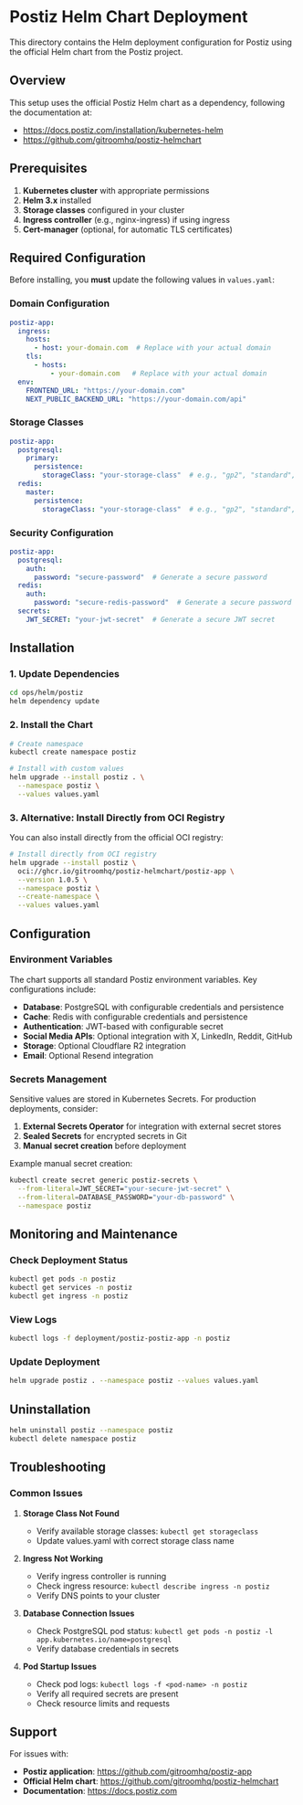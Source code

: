 # Postiz Helm Chart Deployment

This directory contains the Helm deployment configuration for Postiz using the official Helm chart from the Postiz project.

## Overview

This setup uses the official Postiz Helm chart as a dependency, following the documentation at:
- https://docs.postiz.com/installation/kubernetes-helm
- https://github.com/gitroomhq/postiz-helmchart

## Prerequisites

1. **Kubernetes cluster** with appropriate permissions
2. **Helm 3.x** installed
3. **Storage classes** configured in your cluster
4. **Ingress controller** (e.g., nginx-ingress) if using ingress
5. **Cert-manager** (optional, for automatic TLS certificates)

## Required Configuration

Before installing, you **must** update the following values in `values.yaml`:

### Domain Configuration
```yaml
postiz-app:
  ingress:
    hosts:
      - host: your-domain.com  # Replace with your actual domain
    tls:
      - hosts:
          - your-domain.com   # Replace with your actual domain
  env:
    FRONTEND_URL: "https://your-domain.com"
    NEXT_PUBLIC_BACKEND_URL: "https://your-domain.com/api"
```

### Storage Classes
```yaml
postiz-app:
  postgresql:
    primary:
      persistence:
        storageClass: "your-storage-class"  # e.g., "gp2", "standard", etc.
  redis:
    master:
      persistence:
        storageClass: "your-storage-class"  # e.g., "gp2", "standard", etc.
```

### Security Configuration
```yaml
postiz-app:
  postgresql:
    auth:
      password: "secure-password"  # Generate a secure password
  redis:
    auth:
      password: "secure-redis-password"  # Generate a secure password
  secrets:
    JWT_SECRET: "your-jwt-secret"  # Generate a secure JWT secret
```

## Installation

### 1. Update Dependencies

```bash
cd ops/helm/postiz
helm dependency update
```

### 2. Install the Chart

```bash
# Create namespace
kubectl create namespace postiz

# Install with custom values
helm upgrade --install postiz . \
  --namespace postiz \
  --values values.yaml
```

### 3. Alternative: Install Directly from OCI Registry

You can also install directly from the official OCI registry:

```bash
# Install directly from OCI registry
helm upgrade --install postiz \
  oci://ghcr.io/gitroomhq/postiz-helmchart/postiz-app \
  --version 1.0.5 \
  --namespace postiz \
  --create-namespace \
  --values values.yaml
```

## Configuration

### Environment Variables

The chart supports all standard Postiz environment variables. Key configurations include:

- **Database**: PostgreSQL with configurable credentials and persistence
- **Cache**: Redis with configurable credentials and persistence  
- **Authentication**: JWT-based with configurable secret
- **Social Media APIs**: Optional integration with X, LinkedIn, Reddit, GitHub
- **Storage**: Optional Cloudflare R2 integration
- **Email**: Optional Resend integration

### Secrets Management

Sensitive values are stored in Kubernetes Secrets. For production deployments, consider:

1. **External Secrets Operator** for integration with external secret stores
2. **Sealed Secrets** for encrypted secrets in Git
3. **Manual secret creation** before deployment

Example manual secret creation:
```bash
kubectl create secret generic postiz-secrets \
  --from-literal=JWT_SECRET="your-secure-jwt-secret" \
  --from-literal=DATABASE_PASSWORD="your-db-password" \
  --namespace postiz
```

## Monitoring and Maintenance

### Check Deployment Status
```bash
kubectl get pods -n postiz
kubectl get services -n postiz
kubectl get ingress -n postiz
```

### View Logs
```bash
kubectl logs -f deployment/postiz-postiz-app -n postiz
```

### Update Deployment
```bash
helm upgrade postiz . --namespace postiz --values values.yaml
```

## Uninstallation

```bash
helm uninstall postiz --namespace postiz
kubectl delete namespace postiz
```

## Troubleshooting

### Common Issues

1. **Storage Class Not Found**
   - Verify available storage classes: `kubectl get storageclass`
   - Update values.yaml with correct storage class name

2. **Ingress Not Working**
   - Verify ingress controller is running
   - Check ingress resource: `kubectl describe ingress -n postiz`
   - Verify DNS points to your cluster

3. **Database Connection Issues**
   - Check PostgreSQL pod status: `kubectl get pods -n postiz -l app.kubernetes.io/name=postgresql`
   - Verify database credentials in secrets

4. **Pod Startup Issues**
   - Check pod logs: `kubectl logs -f <pod-name> -n postiz`
   - Verify all required secrets are present
   - Check resource limits and requests

## Support

For issues with:
- **Postiz application**: https://github.com/gitroomhq/postiz-app
- **Official Helm chart**: https://github.com/gitroomhq/postiz-helmchart
- **Documentation**: https://docs.postiz.com